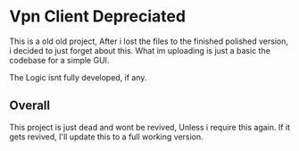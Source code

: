 # Vpn Client Depreciated

This is a old old project, After i lost the files to the finished polished version, i decided to just forget about this.
What im uploading is just a basic the codebase for a simple GUI.

The Logic isnt fully developed, if any.

## Overall

This project is just dead and wont be revived, Unless i require this again.
If it gets revived, I'll update this to a full working version.
